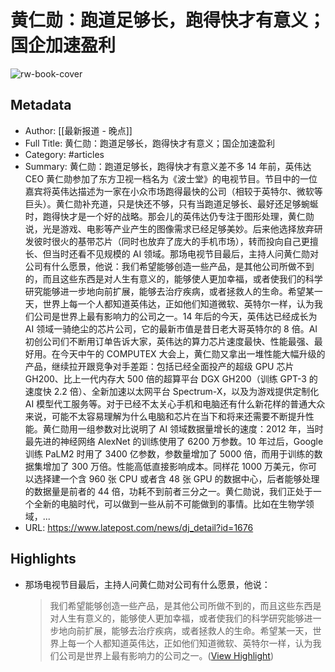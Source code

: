 # 黄仁勋：跑道足够长，跑得快才有意义；国企加速盈利

![rw-book-cover](https://readwise-assets.s3.amazonaws.com/static/images/article3.5c705a01b476.png)

## Metadata
- Author: [[最新报道 - 晚点]]
- Full Title: 黄仁勋：跑道足够长，跑得快才有意义；国企加速盈利
- Category: #articles
- Summary: 黄仁勋：跑道足够长，跑得快才有意义差不多 14 年前，英伟达 CEO 黄仁勋参加了东方卫视一档名为《波士堂》的电视节目。节目中的一位嘉宾将英伟达描述为一家在小众市场跑得最快的公司（相较于英特尔、微软等巨头）。黄仁勋补充道，只是快还不够，只有当跑道足够长、最好还足够蜿蜒时，跑得快才是一个好的战略。那会儿的英伟达仍专注于图形处理，黄仁勋说，光是游戏、电影等产业产生的图像需求已经足够美妙。后来他选择放弃研发彼时很火的基带芯片（同时也放弃了庞大的手机市场），转而投向自己更擅长、但当时还看不见规模的 AI 领域。那场电视节目最后，主持人问黄仁勋对公司有什么愿景，他说：我们希望能够创造一些产品，是其他公司所做不到的，而且这些东西是对人生有意义的，能够使人更加幸福，或者使我们的科学研究能够进一步地向前扩展，能够去治疗疾病，或者拯救人的生命。希望某一天，世界上每一个人都知道英伟达，正如他们知道微软、英特尔一样，认为我们公司是世界上最有影响力的公司之一。​14 年后的今天，英伟达已经成长为 AI 领域一骑绝尘的芯片公司，它的最新市值是昔日老大哥英特尔的 8 倍。AI 初创公司们不断用订单告诉大家，英伟达的算力芯片速度最快、性能最强、最好用。在今天中午的 COMPUTEX 大会上，黄仁勋又拿出一堆性能大幅升级的产品，继续拉开跟竞争对手差距：包括已经全面投产的超级 GPU 芯片 GH200、比上一代内存大 500 倍的超算平台 DGX GH200（训练 GPT-3 的速度快 2.2 倍）、全新加速以太网平台 Spectrum-X，以及为游戏提供定制化 AI 模型代工服务等。对于已经不太关心手机和电脑还有什么新花样的普通大众来说，可能不太容易理解为什么电脑和芯片在当下和将来还需要不断提升性能。黄仁勋用一组参数对比说明了 AI 领域数据量增长的速度：2012 年，当时最先进的神经网络 AlexNet 的训练使用了 6200 万参数。10 年过后，Google 训练 PaLM2 时用了 3400 亿参数，参数量增加了 5000 倍，而用于训练的数据集增加了 300 万倍。性能高低直接影响成本。同样花 1000 万美元，你可以选择建一个含 960 张 CPU 或者含 48 张 GPU 的数据中心，后者能够处理的数据量是前者的 44 倍，功耗不到前者三分之一。黄仁勋说，我们正处于一个全新的电脑时代，可以做到一些从前不可能做到的事情。比如在生物学领域，...
- URL: https://www.latepost.com/news/dj_detail?id=1676

## Highlights
- 那场电视节目最后，主持人问黄仁勋对公司有什么愿景，他说：
  > 我们希望能够创造一些产品，是其他公司所做不到的，而且这些东西是对人生有意义的，能够使人更加幸福，或者使我们的科学研究能够进一步地向前扩展，能够去治疗疾病，或者拯救人的生命。希望某一天，世界上每一个人都知道英伟达，正如他们知道微软、英特尔一样，认为我们公司是世界上最有影响力的公司之一。​ ([View Highlight](https://read.readwise.io/read/01h1n7nx3c83ebjr7dfrphhs9k))
